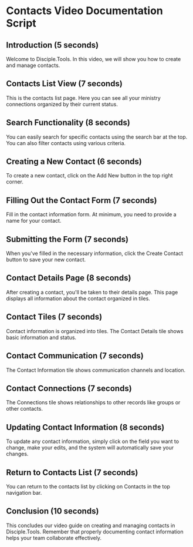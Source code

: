 # Contacts Video Documentation Script

## Introduction (5 seconds)
Welcome to Disciple.Tools. In this video, we will show you how to create and manage contacts.

## Contacts List View (7 seconds)
This is the contacts list page. Here you can see all your ministry connections organized by their current status.

## Search Functionality (8 seconds)
You can easily search for specific contacts using the search bar at the top. You can also filter contacts using various criteria.

## Creating a New Contact (6 seconds)
To create a new contact, click on the Add New button in the top right corner.

## Filling Out the Contact Form (7 seconds)
Fill in the contact information form. At minimum, you need to provide a name for your contact.

## Submitting the Form (7 seconds)
When you've filled in the necessary information, click the Create Contact button to save your new contact.

## Contact Details Page (8 seconds)
After creating a contact, you'll be taken to their details page. This page displays all information about the contact organized in tiles.

## Contact Tiles (7 seconds)
Contact information is organized into tiles. The Contact Details tile shows basic information and status.

## Contact Communication (7 seconds)
The Contact Information tile shows communication channels and location.

## Contact Connections (7 seconds)
The Connections tile shows relationships to other records like groups or other contacts.

## Updating Contact Information (8 seconds)
To update any contact information, simply click on the field you want to change, make your edits, and the system will automatically save your changes.

## Return to Contacts List (7 seconds)
You can return to the contacts list by clicking on Contacts in the top navigation bar.

## Conclusion (10 seconds)
This concludes our video guide on creating and managing contacts in Disciple.Tools. Remember that properly documenting contact information helps your team collaborate effectively. 